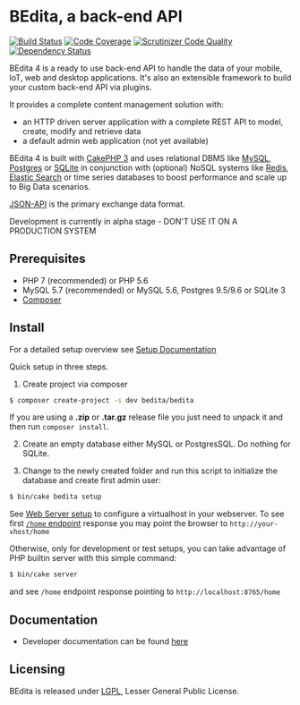# BEdita, a back-end API

[![Build Status](https://travis-ci.org/bedita/bedita.svg?branch=4-cactus)](https://travis-ci.org/bedita/bedita)
[![Code Coverage](https://codecov.io/gh/bedita/bedita/branch/4-cactus/graph/badge.svg)](https://codecov.io/gh/bedita/bedita/branch/4-cactus)
[![Scrutinizer Code Quality](https://scrutinizer-ci.com/g/bedita/bedita/badges/quality-score.png?b=4-cactus)](https://scrutinizer-ci.com/g/bedita/bedita/?branch=4-cactus)
[![Dependency Status](https://gemnasium.com/badges/github.com/bedita/bedita.svg)](https://gemnasium.com/github.com/bedita/bedita)

BEdita 4 is a ready to use back-end API to handle the data of your mobile, IoT, web and desktop applications.
It's also an extensible framework to build your custom back-end API via plugins.

It provides a complete content management solution with:
 * an HTTP driven server application with a complete REST API to model, create, modify and retrieve data
 * a default admin web application (not yet available)

BEdita 4 is built with [CakePHP 3](http://cakephp.org) and uses relational DBMS like [MySQL](http://www.mysql.com),
[Postgres](https://www.postgresql.org) or [SQLite](http://sqlite.com) in conjunction with (optional) NoSQL systems like [Redis](http://redis.io/), [Elastic Search](https://www.elastic.co/) or time series databases to boost performance and scale up to Big Data scenarios.

[JSON-API](http://jsonapi.org) is the primary exchange data format.

Development is currently in alpha stage - DON'T USE IT ON A PRODUCTION SYSTEM


## Prerequisites

 * PHP 7 (recommended) or PHP 5.6
 * MySQL 5.7 (recommended) or MySQL 5.6, Postgres 9.5/9.6 or SQLite 3
 * [Composer](https://getcomposer.org/doc/00-intro.md#installation-linux-unix-osx)


## Install

For a detailed setup overview see [Setup Documentation](http://bedita.readthedocs.io/en/4-cactus/setup.html)

Quick setup in three steps.

1. Create project via composer

 ```bash
 $ composer create-project -s dev bedita/bedita
 ```

If you are using a **.zip** or **.tar.gz** release file you just need to unpack it and then run ``composer install``.

2. Create an empty database either MySQL or PostgresSQL. Do nothing for SQLite.

3. Change to the newly created folder and run this script to initialize the database and create first admin user:

 ```bash
 $ bin/cake bedita setup
 ```

See [Web Server setup](http://bedita.readthedocs.io/en/4-cactus/setup.html#web-server)
to configure a virtualhost in your webserver.
To see first [`/home` endpoint](http://bedita.readthedocs.io/en/4-cactus/endpoints/home.html) response you may point the browser to `http://your-vhost/home`

Otherwise, only for development or test setups, you can take advantage of PHP builtin server with this simple command:

 ```bash
 $ bin/cake server
 ```
 and see `/home` endpoint response pointing to `http://localhost:8765/home`

## Documentation

 * Developer documentation can be found [here](http://bedita.readthedocs.org/en/4-cactus)

## Licensing

BEdita is released under [LGPL](/bedita/bedita/blob/master/LICENSE.LGPL), Lesser General Public License.

